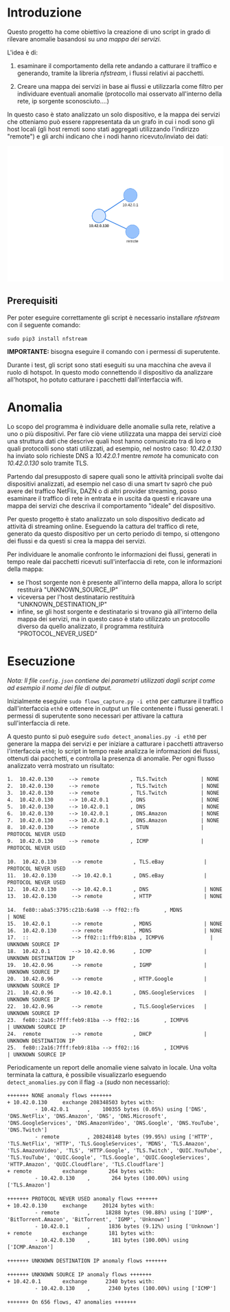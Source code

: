 # Introduzione
Questo progetto ha come obiettivo la creazione di uno script in grado di rilevare anomalie basandosi su *una mappa dei servizi.* 

L'idea è di: 
1. esaminare il comportamento della rete andando a catturare il traffico e generando, tramite la libreria *nfstream*, i flussi relativi ai pacchetti.

2. Creare una mappa dei servizi in base ai flussi e utilizzarla come filtro per individuare eventuali anomalie (protocollo mai osservato all'interno della rete, ip sorgente sconosciuto....)


In questo caso è stato analizzato un solo dispositivo, e la mappa dei servizi che otteniamo può essere rappresentata da un grafo in cui i nodi sono gli host locali (gli host remoti sono stati aggregati utilizzando l'indirizzo "remote") e gli archi indicano che i nodi hanno ricevuto/inviato dei dati:

![graph](/output/servmap_graph.png)


## Prerequisiti
Per poter eseguire correttamente gli script è necessario installare *nfstream* con il seguente comando:

`sudo pip3 install nfstream`

**IMPORTANTE:** bisogna eseguire il comando con i permessi di superutente.

Durante i test, gli script sono stati eseguiti su una macchina che aveva il ruolo di hotspot. In questo modo connettendo il dispositivo da analizzare all'hotspot, ho potuto catturare i pacchetti dall'interfaccia wifi. 

# Anomalia
Lo scopo del programma è individuare delle anomalie sulla rete, relative a uno o più dispositivi. Per fare ciò viene utilizzata una mappa dei servizi cioè una struttura dati che descrive quali host hanno comunicato tra di loro e quali protocolli sono stati utilizzati, ad esempio, nel nostro caso: *10.42.0.130* ha inviato solo richieste DNS a *10.42.0.1* mentre *remote* ha comunicato con *10.42.0.130* solo tramite TLS.

Partendo dal presupposto di sapere quali sono le attività principali svolte dai dispositivi analizzati, ad esempio nel caso di una smart tv saprò che può avere del traffico NetFlix, DAZN o di altri provider streaming, posso esaminare il traffico di rete in entrata e in uscita da questi e ricavare una mappa dei servizi che descriva il comportamento "ideale" del dispositivo.

Per questo progetto è stato analizzato un solo dispositivo dedicato ad attività di streaming online. Eseguendo la cattura del traffico di rete, generato da questo dispositivo per un certo periodo di tempo, si ottengono dei flussi e da questi si crea la mappa dei servizi.   

Per individuare le anomalie confronto le informazioni dei flussi, generati in tempo reale dai pacchetti ricevuti sull'interfaccia di rete, con le informazioni della mappa:
- se l'host sorgente non è presente all'interno della mappa, allora lo script restituirà "UNKNOWN_SOURCE_IP"
- viceversa per l'host destinatario restituirà "UNKNOWN_DESTINATION_IP"
- infine, se gli host sorgente e destinatario si trovano già all'interno della mappa dei servizi, ma in questo caso è stato utilizzato un protocollo diverso da quello analizzato, il programma restituirà "PROTOCOL_NEVER_USED"

# Esecuzione
*Nota: Il file `config.json` contiene dei parametri utilizzati dagli script come ad esempio il nome dei file di output.*

Inizialmente eseguire `sudo flows_capture.py -i eth0` per catturare il traffico dall'interfaccia `eth0` e ottenere in output un file contenente i flussi generati. I permessi di superutente sono necessari per attivare la cattura sull'interfaccia di rete.

A questo punto si può eseguire `sudo detect_anomalies.py -i eth0` per generare la mappa dei servizi e per iniziare a catturare i pacchetti attraverso l'interfaccia `eth0`; lo script in tempo reale analizza le informazioni dei flussi, ottenuti dai pacchetti, e controlla la presenza di anomalie. Per ogni flusso analizzato verrà mostrato un risultato:

```
1.  10.42.0.130     --> remote          , TLS.Twitch           | NONE
2.  10.42.0.130     --> remote          , TLS.Twitch           | NONE
3.  10.42.0.130     --> remote          , TLS.Twitch           | NONE
4.  10.42.0.130     --> 10.42.0.1       , DNS                  | NONE
5.  10.42.0.130     --> 10.42.0.1       , DNS                  | NONE
6.  10.42.0.130     --> 10.42.0.1       , DNS.Amazon           | NONE
7.  10.42.0.130     --> 10.42.0.1       , DNS.Amazon           | NONE
8.  10.42.0.130     --> remote          , STUN                 | PROTOCOL NEVER USED
9.  10.42.0.130     --> remote          , ICMP                 | PROTOCOL NEVER USED

10.  10.42.0.130     --> remote          , TLS.eBay             | PROTOCOL NEVER USED
11.  10.42.0.130     --> 10.42.0.1       , DNS.eBay             | PROTOCOL NEVER USED
12.  10.42.0.130     --> 10.42.0.1       , DNS                  | NONE
13.  10.42.0.130     --> remote          , HTTP                 | NONE

14.  fe80::aba5:3795:c21b:6a98 --> ff02::fb        , MDNS                 | NONE
15.  10.42.0.1       --> remote          , MDNS                 | NONE
16.  10.42.0.130     --> remote          , MDNS                 | NONE
17.  ::              --> ff02::1:ffb9:81ba , ICMPV6               | UNKNOWN SOURCE IP
18.  10.42.0.1       --> 10.42.0.96      , ICMP                 | UNKNOWN DESTINATION IP
19.  10.42.0.96      --> remote          , IGMP                 | UNKNOWN SOURCE IP
20.  10.42.0.96      --> remote          , HTTP.Google          | UNKNOWN SOURCE IP
21.  10.42.0.96      --> 10.42.0.1       , DNS.GoogleServices   | UNKNOWN SOURCE IP
22.  10.42.0.96      --> remote          , TLS.GoogleServices   | UNKNOWN SOURCE IP
23.  fe80::2a16:7fff:feb9:81ba --> ff02::16        , ICMPV6               | UNKNOWN SOURCE IP
24.  remote          --> remote          , DHCP                 | UNKNOWN DESTINATION IP
25.  fe80::2a16:7fff:feb9:81ba --> ff02::16        , ICMPV6               | UNKNOWN SOURCE IP
```

Periodicamente un report delle anomalie viene salvato in locale. Una volta terminata la cattura, è possibile visualizzarlo eseguendo `detect_anomalies.py` con il flag `-a` (*sudo* non necessario):

```
+++++++ NONE anomaly flows +++++++
+ 10.42.0.130     exchange 208348503 bytes with: 
         - 10.42.0.1      ,    100355 bytes (0.05%) using ['DNS', 'DNS.NetFlix', 'DNS.Amazon', 'DNS', 'DNS.Microsoft', 'DNS.GoogleServices', 'DNS.AmazonVideo', 'DNS.Google', 'DNS.YouTube', 'DNS.Twitch']
         - remote         , 208248148 bytes (99.95%) using ['HTTP', 'TLS.NetFlix', 'HTTP', 'TLS.GoogleServices', 'MDNS', 'TLS.Amazon', 'TLS.AmazonVideo', 'TLS', 'HTTP.Google', 'TLS.Twitch', 'QUIC.YouTube', 'TLS.YouTube', 'QUIC.Google', 'TLS.Google', 'QUIC.GoogleServices', 'HTTP.Amazon', 'QUIC.Cloudflare', 'TLS.Cloudflare']
+ remote          exchange       264 bytes with: 
         - 10.42.0.130    ,       264 bytes (100.00%) using ['TLS.Amazon']

+++++++ PROTOCOL NEVER USED anomaly flows +++++++
+ 10.42.0.130     exchange     20124 bytes with: 
         - remote         ,     18288 bytes (90.88%) using ['IGMP', 'BitTorrent.Amazon', 'BitTorrent', 'IGMP', 'Unknown']
         - 10.42.0.1      ,      1836 bytes (9.12%) using ['Unknown']
+ remote          exchange       181 bytes with: 
         - 10.42.0.130    ,       181 bytes (100.00%) using ['ICMP.Amazon']

+++++++ UNKNOWN DESTINATION IP anomaly flows +++++++

+++++++ UNKNOWN SOURCE IP anomaly flows +++++++
+ 10.42.0.1       exchange      2340 bytes with: 
         - 10.42.0.130    ,      2340 bytes (100.00%) using ['ICMP']

+++++++ On 656 flows, 47 anomalies +++++++
```

